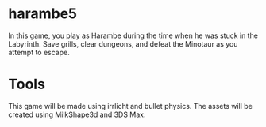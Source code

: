 # harambe5
In this game, you play as Harambe during the time when he was stuck in the Labyrinth. Save grills, clear dungeons, and defeat the Minotaur as you attempt to escape. 
# Tools
This game will be made using irrlicht and bullet physics. The assets will be created using MilkShape3d and 3DS Max.
